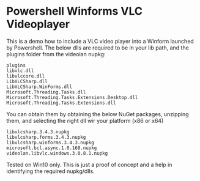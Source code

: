 # Powershell Winforms VLC Videoplayer

This is a demo how to include a VLC video player into a Winform launched by Powershell.
The below dlls are required to be in your lib path, and the plugins folder from the videolan nupkg:
```
plugins                                                                                        
libvlc.dll                                                                                     
libvlccore.dll                                                                                 
LibVLCSharp.dll                                                                                
LibVLCSharp.WinForms.dll                                                                       
Microsoft.Threading.Tasks.dll                                                                  
Microsoft.Threading.Tasks.Extensions.Desktop.dll                                               
Microsoft.Threading.Tasks.Extensions.dll   
```
You can obtain them by obtaining the below NuGet packages, unzipping them, and selecting the right dll wir your platform (x86 or x64)
```
libvlcsharp.3.4.3.nupkg                                                                        
libvlcsharp.forms.3.4.3.nupkg                                                                  
libvlcsharp.winforms.3.4.3.nupkg                                                               
microsoft.bcl.async.1.0.168.nupkg                                                              
videolan.libvlc.windows.3.0.8.1.nupkg   
```

Tested on Win10 only. This is just a proof of concept and a help in identifying the required nupkg/dlls.   
